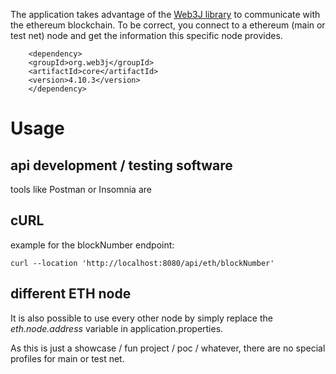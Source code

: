 The application takes advantage of the [Web3J library](https://github.com/web3j/web3j) to communicate with the ethereum blockchain.
To be correct, you connect to a ethereum (main or test net) node and get the information this specific node provides.
```
    <dependency>
	<groupId>org.web3j</groupId>
	<artifactId>core</artifactId>
	<version>4.10.3</version>
    </dependency>
```
# Usage

## api development / testing software
tools like Postman or Insomnia are

## cURL
example for the blockNumber endpoint:
```
curl --location 'http://localhost:8080/api/eth/blockNumber'
```

## different ETH node
It is also possible to use every other node by simply replace the _eth.node.address_ variable in application.properties.

As this is just a showcase / fun project / poc / whatever, there are no special profiles for main or test net.